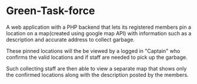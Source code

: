 # Green-Task-force

A web application with a PHP backend that lets its registered members pin a location on a map(created using google map API) with information such as a description 
and accurate address to collect garbage.

These pinned locations will the be viewed by a logged in "Captain" who confirms the valid locations and if staff are needed to pick up the garbage.

Such collecting staff are then able to view a separate map that shows only the confirmed locations along with the description posted by the members.

